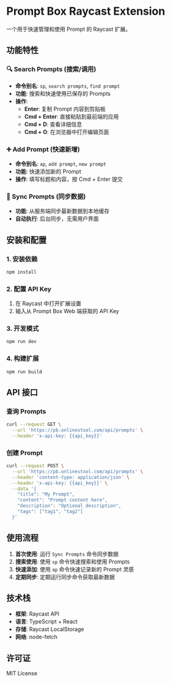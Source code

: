 # Prompt Box Raycast Extension

一个用于快速管理和使用 Prompt 的 Raycast 扩展。

## 功能特性

### 🔍 Search Prompts (搜索/调用)
- **命令别名**: `sp`, `search prompts`, `find prompt`
- **功能**: 搜索和快速使用已保存的 Prompts
- **操作**:
  - **Enter**: 复制 Prompt 内容到剪贴板
  - **Cmd + Enter**: 直接粘贴到最前端的应用
  - **Cmd + D**: 查看详细信息
  - **Cmd + O**: 在浏览器中打开编辑页面

### ➕ Add Prompt (快速新增)
- **命令别名**: `ap`, `add prompt`, `new prompt`
- **功能**: 快速添加新的 Prompt
- **操作**: 填写标题和内容，按 Cmd + Enter 提交

### 🔄 Sync Prompts (同步数据)
- **功能**: 从服务端同步最新数据到本地缓存
- **自动执行**: 后台同步，无需用户界面

## 安装和配置

### 1. 安装依赖
```bash
npm install
```

### 2. 配置 API Key
1. 在 Raycast 中打开扩展设置
2. 输入从 Prompt Box Web 端获取的 API Key

### 3. 开发模式
```bash
npm run dev
```

### 4. 构建扩展
```bash
npm run build
```

## API 接口

### 查询 Prompts
```bash
curl --request GET \
  --url 'https://pb.onlinestool.com/api/prompts' \
  --header 'x-api-key: {{api_key}}'
```

### 创建 Prompt
```bash
curl --request POST \
  --url 'https://pb.onlinestool.com/api/prompts' \
  --header 'content-type: application/json' \
  --header 'x-api-key: {{api_key}}' \
  --data '{
    "title": "My Prompt",
    "content": "Prompt content here",
    "description": "Optional description",
    "tags": ["tag1", "tag2"]
  }'
```

## 使用流程

1. **首次使用**: 运行 `Sync Prompts` 命令同步数据
2. **搜索使用**: 使用 `sp` 命令快速搜索和使用 Prompts
3. **快速添加**: 使用 `ap` 命令快速记录新的 Prompt 灵感
4. **定期同步**: 定期运行同步命令获取最新数据

## 技术栈

- **框架**: Raycast API
- **语言**: TypeScript + React
- **存储**: Raycast LocalStorage
- **网络**: node-fetch

## 许可证

MIT License